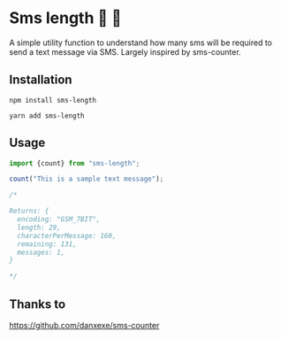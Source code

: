 # Sms length 💌 📏
A simple utility function to understand how many sms will be required to send a text message via SMS. Largely inspired by sms-counter.

## Installation
```
npm install sms-length

yarn add sms-length
```

## Usage
```js
import {count} from "sms-length";

count("This is a sample text message");

/*

Returns: {
  encoding: "GSM_7BIT",
  length: 29,
  characterPerMessage: 160,
  remaining: 131,
  messages: 1,
}

*/
```

## Thanks to
https://github.com/danxexe/sms-counter
